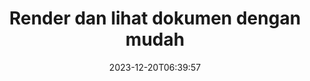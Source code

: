 ---
############################# Static ##########################
layout: "family"
date: 2023-12-20T06:39:57
draft: false

product: "Viewer"
product_tag: "viewer"

############################# Head ############################
head_title: "Render dan Lihat Dokumen API | API Lokal dan layanan online"
head_description: "Render & lihat file Word, PDF, Excel, Powerpoint atau Gambar dengan mudah dan gratis"

############################# Header ##########################
title: "Render dan lihat dokumen dengan mudah"
description: |
  API Penampil yang Kuat untuk Merender berbagai file ke PDF, HTML, dan Gambar.

  Memuat dokumen dari berbagai sumber, termasuk file, aliran, URL, server FTP, Amazon S3, Azure Blob Storage, dan banyak lagi.

  Hasilkan halaman HTML responsif, lindungi file PDF keluaran dan susun ulang halamannya, putar halaman, render catatan dan komentar jika diperlukan.

############################# Platforms ############################
supported_platforms:
  enable: true  
  head_title: "Pilih platform Anda"
  title: "Platform yang didukung"
  description: "Pustaka GroupDocs.Viewer mendukung sistem operasi dan kerangka kerja berikut"
  details_link_title: "Belajarlah lagi"
  items:
    # supported_platforms loop
    - title: ".NET"
      description: "GroupDocs.Viewer for .NET"
      color: "blue"
      tag: "net"
      link: "/viewer/net/"
      features_link: "https://docs.groupdocs.com/viewer/net/system-requirements/"
      features:
        # features loop
        - content: ".NET Framework 4.6.2+  <br>  .NET Core 3.1  <br>  .NET 6+"
          rows: "3"
        # features loop
        - content: "Windows, Linux"
          rows: "1"
        # features loop
        - content: "180+ format file"
          rows: "1"
        # features loop
        - content: "Paket UI untuk ASP.NET Core"
          rows: "1"
        # features loop
        - content: "ASP.NET WebForms Demo  <br>  ASP.NET MVC Demo  <br>  ASP.NET Core Demo"
          rows: "3"
    
    # supported_platforms loop
    - title: "Java"
      description: "GroupDocs.Viewer for Java"
      color: "red"
      tag: "java"
      link: "/viewer/java/"
      features_link: "https://docs.groupdocs.com/viewer/java/system-requirements/"
      features:
        # features loop
        - content: "J2SE 8.0 (1.8)+"
          rows: "3"
        # features loop
        - content:  "Windows, Linux, macOS"
          rows: "1"       
        # features loop
        - content: "180+ format file"
          rows: "1"
        # features loop
        - content:  "Paket UI untuk Spring dan Dropwizard"
          rows: "1"
        # features loop
        - content:  "Spring Demo  <br>  Dropwizard demo"
          rows: "3"

    # supported_platforms loop
    - title: "Node.js"
      description: "GroupDocs.Viewer for Node.js"
      color: "green"
      tag: "nodejs-java"
      link: "/viewer/nodejs-java/"
      features_link: "https://docs.groupdocs.com/viewer/nodejs-java/system-requirements/"
      features:
        # features loop
        - content: "Node.js 16+  <br>  and J2SE 8.0 (1.8)+"
          rows: "3"
        # features loop
        - content:  "Windows, Linux, macOS"
          rows: "1"
        # features loop
        - content:  "180+ format file"
          rows: "1"
        # features loop
        - content:  "Paket UI - segera hadir"
          rows: "1" 
        # features loop
        - content:  "Demo - segera hadir"
          rows: "3" 

    # supported_platforms loop
    - title: "Python"
      description: "GroupDocs.Viewer for Python"
      color: "yellow"
      tag: "python-net"
      link: "/viewer/python-net/"
      features_link: "https://docs.groupdocs.com/viewer/python-net/system-requirements/"
      features:
        # features loop
        - content: "Python 3.9+  <br>  and .Net 6+"
          rows: "3"
        # features loop
        - content:  "Windows, Linux, macOS"
          rows: "1"
        # features loop
        - content:  "180+ format file"
          rows: "1"
        # features loop
        - content:  "Paket UI - segera hadir"
          rows: "1" 
        # features loop
        - content:  "Demo - segera hadir"
          rows: "3" 

############################# Features ############################

features:
  enable: true
  title: "Kumpulan fitur GroupDocs.Viewer"
  description: "API untuk merender file dari berbagai jenis seperti HTML, PDF, PNG, dan JPEG dalam aplikasi untuk melihatnya tanpa perangkat lunak pihak ketiga."

  items:
    # feature loop
    - icon: "view"
      title: "Lihat dokumen dan gambar"
      content: "Lihat dokumen dengan merendernya sebagai file HTML, PDF, PNG, dan JPEG."

    # feature loop
    - icon: "password"
      title: "Buka dokumen aman"
      content: "Tentukan kata sandi untuk membuka dokumen terenkripsi."

    # feature loop
    - icon: "load"
      title: "Muat file dari mana saja"
      content: "Muat dokumen dari berbagai file, URL, server FTP, Amazon S3, dan lainnya."
    
    # feature loop
    - icon: "pages"
      title: "Render semua atau halaman tertentu"
      content: "Tentukan rentang nomor halaman yang akan dirender."


############################# Code samples ############################
code_samples:
  enable: true
  title: "Contoh kode GroupDocs.Viewer"
  description: "Beberapa kasus penggunaan operasi GroupDocs.Viewer yang umum di C#, Java, TypeScript"
  items:
    # code sample loop
    - title: "Cara merender file DOCX ke PDF"
      content: |
       Render dokumen DOCX ke PDF tanpa menginstal Microsoft Word atau perangkat lunak lain. Memuat dan melihat file DOCX dengan mudah dalam aplikasi .NET Anda, baik itu aplikasi web atau desktop. Berikut adalah contoh cara merender file DOCX ke PDF:
      samples:
        - language: "C#"
          color: "blue"
          content: |
            ```csharp {style=abap}   
            // Muat file DOCX untuk dirender
            using (Viewer viewer = new Viewer("sample.docx"))
            {
              // Render DOCX ke file PDF
              PdfViewOptions viewOptions = new PdfViewOptions();
              viewer.View(viewOptions);
            }
            ```
        - language: "Java"
          color: "red"
          content: |
            ```java {style=abap}   
            import com.groupdocs.viewer.Viewer;
            import com.groupdocs.viewer.options.PdfViewOptions;
            // ...
            // Muat file DOCX untuk dirender
            try (Viewer viewer = new Viewer("sample.docx")) {
                // Render DOCX ke file PDF
                PdfViewOptions viewOptions = new PdfViewOptions();
                viewer.view(viewOptions);
            }
            ```
        - language: "TypeScript"
          color: "green"
          content: |
            ```javascript {style=abap}  
            // Muat file DOCX untuk dirender
            const viewer = new groupdocs.viewer.Viewer("sample.docx")
            
            // Render DOCX ke file PDF
            const viewOptions = groupdocs.viewer.PdfViewOptions(output.pdf)
            viewer.view(viewOptions)
            ```

        - language: "Python"
          color: "yellow"
          content: |
            ```python {style=abap} 
            import groupdocs.viewer as gv
            import groupdocs.viewer.options as gvo   
            // Muat file DOCX untuk dirender
            with gv.Viewer("sample.docx") as viewer:
            
                // Render DOCX ke file PDF
                viewOptions = gvo.PdfViewOptions("output.pdf")
                viewer.view(viewOptions)
            ```

############################# Formats ############################
formats:
  enable: true
  title:  "180+ format file didukung"
  description: "GroupDocs.Viewer mendukung operasi dengan paling popule [format file](https://docs.groupdocs.com/viewer/net/supported-document-formats/)"


############################# Metrics ############################

metrics:
  enable: true
  title: "Metrik mendalam dan wawasan statistik"
  description: "Pelajari rincian angka-angka penting kami, yang memberikan metrik komprehensif dan wawasan statistik mengenai pencapaian, dampak, dan pertumbuhan kami."

  items:
    # metrics loop
    - number: "180+"
      title: "Format yang didukung"
      content: "Lihat lebih dari 180 format file termasuk dokumen, gambar, dan gambar CAD dengan mudah tanpa repot. Hancurkan hambatan kompatibilitas dan akses beragam file dengan mudah menggunakan solusi tampilan komprehensif kami."
    # metrics loop
    - number: "1.0M"
      title: "Unduhan NuGet"
      content: "Solusi paket NuGet kami telah menjadi sumber daya tepercaya dan diadopsi secara luas di komunitas pengembang, menyediakan integrasi tanpa batas dan fungsionalitas berharga untuk banyak proyek."

    # metrics loop
    - number: "10+"
      title: "Perpustakaan"
      content: "Produk kami mencakup 10+ perpustakaan, menawarkan fitur-fitur canggih untuk mengoptimalkan kinerja. Perpustakaan ini dirancang untuk memenuhi kebutuhan pengembangan yang berbeda dengan kemampuan yang tak tertandingi."
    
    # metrics loop
    - number: "100+"
      title: "Pelanggan yang senang"
      content: "Melayani merek paling ikonik di seluruh dunia. Temukan mengapa ratusan orang menyukai GroupDocs.Viewer! Jelajahi navigasi yang lancar, kolaborasi yang nyaman, dan kemudahan penggunaan yang tak tertandingi. Bergabung sekarang!"


############################# Customers ############################
# logo size X1 => 170:70  X2 => 340 : 140

customers:
  enable: true
  title: "Pelanggan kami yang bahagia"
  description: "Perpustakaan GroupDocs digunakan oleh merek-merek terkenal dan terkemuka secara global di seluruh dunia."

  items:
    # customers loop
    - title: "BenQ Corporation"
      logo: "benq"
    # customers loop
    - title: "Nasdaq Stock Market"
      logo: "nasdaq"
    # customers loop
    - title: "AT&T Inc."
      logo: "att"
    # customers loop
    - title: "AstraZeneca"
      logo: "astrazeneca"
    # customers loop
    - title: "Central Bank of Argentina"
      logo: "argentinacentralbank"
    # customers loop
    - title: "Roche Holding AG"
      logo: "roche"
    # customers loop
    - title: "Capita"
      logo: "capita"
    # customers loop
    - title: "Axa S.A."
      logo: "axa"
    # customers loop
    - title: "Instructure Inc."
      logo: "instructure"
     # customers loop
    - title: "Wipro"
      logo: "wipro"



############################# Actions ############################

actions:
  enable: true
  title: "Siap untuk memulai?"
  description: "Coba fitur GroupDocs.Viewer secara gratis atau minta lisensi"

  items:
    #  loop
    - title: ".NET"
      link: "/viewer/net/"
      color: "blue"
        #  loop
    - title: "Java"
      link: "/viewer/java/"
      color: "red"
        #  loop
    - title: "Node.js"
      link: "/viewer/nodejs-java/"
      color: "green"
        #  loop
    - title: "Python"
      link: "/viewer/python-net/"
      color: "yellow"

############################# Faq ############################

faq:
  enable: true
  title: "Pertanyaan dan kekhawatiran umum"
  description: "Temukan jawaban atas pertanyaan umum di bagian FAQ kami untuk menjawab pertanyaan dan kekhawatiran Anda dengan cepat."

  items:
    #  loop
    - question: "Bisakah saya mengevaluasi produk GroupDocs sebelum membeli?"
      answer: |
        Ya! Semua produk GroupDocs memiliki versi evaluasi yang bebas risiko. Kami sangat menganjurkan pengembang untuk mengunduh dan mencoba API kami sebelum membeli untuk memastikan bahwa API tersebut akan memenuhi kebutuhan Anda 100%.
    #  loop
    - question: "Apakah GroupDocs melakukan demonstrasi produk?"
      answer: |
        Tidak, fokus kami adalah pada API kami dan membuat produk yang paling fungsional dan stabil. Kami menawarkan uji coba yang berfungsi penuh dan gratis dalam bentuk [lisensi sementara](https://purchase.groupdocs.com/temporary-license/) sehingga Anda dapat menguji sendiri produk tersebut.
    #  loop
    - question: "Dimana saya bisa mendownload produknya?"
      answer: |
        Semua produk tersedia untuk diunduh dari [situs web](https://releases.groupdocs.com). Kami tidak mengirimkan salinan fisik perangkat lunak kami melalui surat.    
    #  loop
    - question: "Apakah lisensi pengembang GroupDocs per pengguna, atau per pengguna yang disebutkan namanya?"
      answer: |
        Lisensi Pengembang GroupDocs adalah per pengguna, bukan per pengguna yang disebutkan namanya. Kami memahami bahwa anggota tim coding dapat berubah seiring berjalannya waktu dan tidak praktis jika harus memperbarui lisensi setiap kali hal tersebut terjadi.
    #  loop
    - question: "Apakah kita memerlukan lisensi hanya untuk pengembang aktif? Misalnya, kami memiliki tim yang terdiri dari dua pengembang yang mengerjakan shift A dan tim kedua yang terdiri dari dua pengembang yang mengerjakan shift B… dalam situasi ini, apakah kami memerlukan dua atau empat lisensi?"
      answer: |
        Semua pengembang yang mengerjakan proyek harus memiliki lisensi. Dalam situasi ini, GroupDocs melihat tim Anda memiliki empat anggota (meskipun mereka bekerja pada waktu yang berbeda).

############################# Cloud ############################

cloud_links:
  enable: true
  title: "GroupDocs.Viewer API kode rendah"
  description: "Percepat tampilan dokumen atau gambar di semua jenis aplikasi dengan REST API kami yang berbasis cloud"

  items:
    #  loop
    - icon: "groupdocs_viewer-for-curl"
      title: "GroupDocs.Viewer Cloud for cURL"
      link: "https://products.groupdocs.cloud/viewer/curl"
      content: "Gunakan API penampil dokumen cURL RESTful untuk merender dan menampilkan Microsoft Office, PDF, dan berbagai format file standar lainnya secara efisien dalam aplikasi Anda."

    #  loop
    - icon: "groupdocs_viewer-for-net"
      title: "GroupDocs.Viewer Cloud for .NET"
      link: "https://products.groupdocs.cloud/viewer/net"
      content: "Tingkatkan kemampuan melihat dokumen di aplikasi .NET dengan Cloud SDK untuk .NET. Lihat dokumen dengan lancar dalam format HTML, PDF, atau gambar."
    #  loop
    - icon: "groupdocs_viewer-for-java"
      title: "GroupDocs.Viewer Cloud for Java"
      link: "https://products.groupdocs.cloud/viewer/java"
      content: "Integrasikan kemampuan rendering dokumen tingkat lanjut ke dalam aplikasi Java Anda menggunakan SDK Penampil Dokumen untuk Java yang dibuat khusus."

############################# Apps ############################

app_links:
  enable: true
  title: "Aplikasi NoCode GroupDocs.Viewer"
  description: "Aplikasi online memungkinkan Anda melihat 180+ format file populer di browser"

  items:
    #  loop
    - icon: "groupdocs_viewer-app"
      title: "GroupDocs.Viewer Total"
      link: "https://products.groupdocs.app/viewer/total"
      content: "Jelajahi aplikasi online gratis untuk melihat lebih dari 180 format file langsung dari browser web pilihan Anda."

    #  loop
    - icon: "groupdocs_words-app"
      title:  "GroupDocs.Viewer DOCX"
      link: "https://products.groupdocs.app/viewer/docx"
      content: "Alat berbasis web untuk melihat file Microsoft Word dengan mudah di berbagai perangkat."

    #  loop
    - icon: "groupdocs_pdf-app"
      title:  "GroupDocs.Viewer PDF"
      link: "https://products.groupdocs.app/viewer/pdf"
      content: "Buka dan lihat file PDF online dengan penampil PDF gratis."
    

---